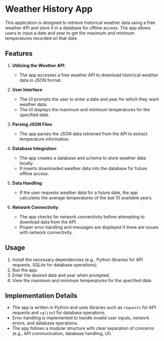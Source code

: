 # Weather History App

This application is designed to retrieve historical weather data using a free weather API and store it in a database for offline access. The app allows users to input a date and year to get the maximum and minimum temperatures recorded on that date.

## Features

1. **Utilizing the Weather API**:
   - The app accesses a free weather API to download historical weather data in JSON format.

2. **User Interface**:
   - The UI prompts the user to enter a date and year for which they want weather data.
   - The UI displays the maximum and minimum temperatures for the specified date.

3. **Parsing JSON Files**:
   - The app parses the JSON data retrieved from the API to extract temperature information.

4. **Database Integration**:
   - The app creates a database and schema to store weather data locally.
   - It inserts downloaded weather data into the database for future offline access.

5. **Data Handling**:
   - If the user requests weather data for a future date, the app calculates the average temperatures of the last 10 available years.

6. **Network Connectivity**:
   - The app checks for network connectivity before attempting to download data from the API.
   - Proper error handling and messages are displayed if there are issues with network connectivity.

## Usage

1. Install the necessary dependencies (e.g., Python libraries for API requests, SQLite for database operations).
2. Run the app.
3. Enter the desired date and year when prompted.
4. View the maximum and minimum temperatures for the specified date.

## Implementation Details

- The app is written in Python and uses libraries such as `requests` for API requests and `sqlite3` for database operations.
- Error handling is implemented to handle invalid user inputs, network errors, and database operations.
- The app follows a modular structure with clear separation of concerns (e.g., API communication, database handling, UI).

